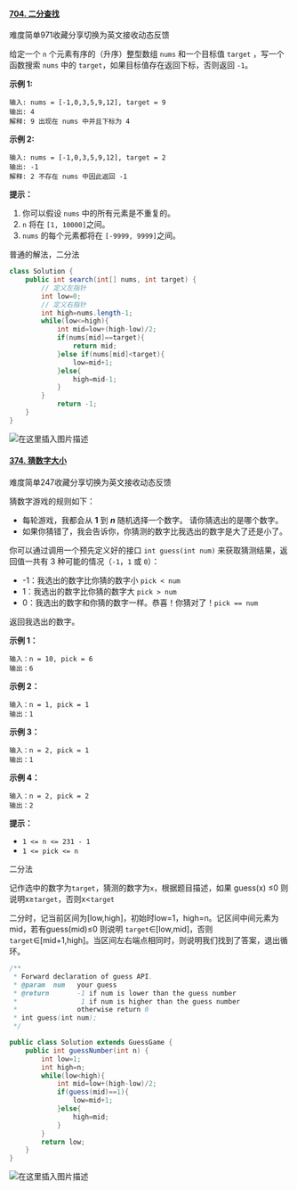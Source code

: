 #### [704. 二分查找](https://leetcode.cn/problems/binary-search/)

难度简单971收藏分享切换为英文接收动态反馈

给定一个 `n` 个元素有序的（升序）整型数组 `nums` 和一个目标值 `target` ，写一个函数搜索 `nums` 中的 `target`，如果目标值存在返回下标，否则返回 `-1`。


**示例 1:**

```
输入: nums = [-1,0,3,5,9,12], target = 9
输出: 4
解释: 9 出现在 nums 中并且下标为 4
```

**示例 2:**

```
输入: nums = [-1,0,3,5,9,12], target = 2
输出: -1
解释: 2 不存在 nums 中因此返回 -1
```

 

**提示：**

1. 你可以假设 `nums` 中的所有元素是不重复的。
2. `n` 将在 `[1, 10000]`之间。
3. `nums` 的每个元素都将在 `[-9999, 9999]`之间。



普通的解法，二分法

```java
class Solution {
    public int search(int[] nums, int target) {
        // 定义左指针
        int low=0;
        // 定义右指针
        int high=nums.length-1;
        while(low<=high){
            int mid=low+(high-low)/2;
            if(nums[mid]==target){
                return mid;
            }else if(nums[mid]<target){
                low=mid+1;
            }else{
                high=mid-1;
            }
        }
            return -1;
    }
}
```

![在这里插入图片描述](https://img-blog.csdnimg.cn/203011941e7247bb9e8f69c18f9f808f.png)





#### [374. 猜数字大小](https://leetcode.cn/problems/guess-number-higher-or-lower/)

难度简单247收藏分享切换为英文接收动态反馈

猜数字游戏的规则如下：

- 每轮游戏，我都会从 **1** 到 ***n*** 随机选择一个数字。 请你猜选出的是哪个数字。
- 如果你猜错了，我会告诉你，你猜测的数字比我选出的数字是大了还是小了。

你可以通过调用一个预先定义好的接口 `int guess(int num)` 来获取猜测结果，返回值一共有 3 种可能的情况（`-1`，`1` 或 `0`）：

- -1：我选出的数字比你猜的数字小 `pick < num`
- 1：我选出的数字比你猜的数字大 `pick > num`
- 0：我选出的数字和你猜的数字一样。恭喜！你猜对了！`pick == num`

返回我选出的数字。

 

**示例 1：**

```
输入：n = 10, pick = 6
输出：6
```

**示例 2：**

```
输入：n = 1, pick = 1
输出：1
```

**示例 3：**

```
输入：n = 2, pick = 1
输出：1
```

**示例 4：**

```
输入：n = 2, pick = 2
输出：2
```

 

**提示：**

- `1 <= n <= 231 - 1`
- `1 <= pick <= n`



二分法

记作选中的数字为`target`，猜测的数字为`x`，根据题目描述，如果 guess(x) ≤0 则说明x≥`target`，否则x<`target`

二分时，记当前区间为[low,high]，初始时low=1，high=n。记区间中间元素为mid，若有guess(mid)≤0 则说明 `target`∈[low,mid]，否则`target`∈[mid+1,high]。当区间左右端点相同时，则说明我们找到了答案，退出循环。

```java
/** 
 * Forward declaration of guess API.
 * @param  num   your guess
 * @return 	     -1 if num is lower than the guess number
 *			      1 if num is higher than the guess number
 *               otherwise return 0
 * int guess(int num);
 */

public class Solution extends GuessGame {
    public int guessNumber(int n) {
        int low=1;
        int high=n;
        while(low<high){
            int mid=low+(high-low)/2;
            if(guess(mid)==1){
                low=mid+1;
            }else{
                high=mid;
            }
        }
        return low;
    }
}
```

![在这里插入图片描述](https://img-blog.csdnimg.cn/21bc91fc2b6841d5ba96d020d2bfc3a3.png)